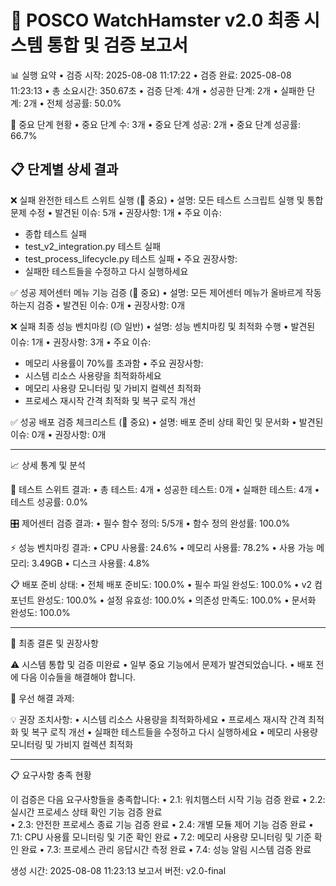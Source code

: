 
🎯 POSCO WatchHamster v2.0 최종 시스템 통합 및 검증 보고서
================================================================================

📊 실행 요약
• 검증 시작: 2025-08-08 11:17:22
• 검증 완료: 2025-08-08 11:23:13
• 총 소요시간: 350.67초
• 검증 단계: 4개
• 성공한 단계: 2개
• 실패한 단계: 2개
• 전체 성공률: 50.0%

🔴 중요 단계 현황
• 중요 단계 수: 3개
• 중요 단계 성공: 2개
• 중요 단계 성공률: 66.7%

📋 단계별 상세 결과
--------------------------------------------------------------------------------

❌ 실패 완전한 테스트 스위트 실행 (🔴 중요)
• 설명: 모든 테스트 스크립트 실행 및 통합 문제 수정
• 발견된 이슈: 5개
• 권장사항: 1개
• 주요 이슈:
  - 종합 테스트 실패
  - test_v2_integration.py 테스트 실패
  - test_process_lifecycle.py 테스트 실패
• 주요 권장사항:
  - 실패한 테스트들을 수정하고 다시 실행하세요

✅ 성공 제어센터 메뉴 기능 검증 (🔴 중요)
• 설명: 모든 제어센터 메뉴가 올바르게 작동하는지 검증
• 발견된 이슈: 0개
• 권장사항: 0개

❌ 실패 최종 성능 벤치마킹 (🟡 일반)
• 설명: 성능 벤치마킹 및 최적화 수행
• 발견된 이슈: 1개
• 권장사항: 3개
• 주요 이슈:
  - 메모리 사용률이 70%를 초과함
• 주요 권장사항:
  - 시스템 리소스 사용량을 최적화하세요
  - 메모리 사용량 모니터링 및 가비지 컬렉션 최적화
  - 프로세스 재시작 간격 최적화 및 복구 로직 개선

✅ 성공 배포 검증 체크리스트 (🔴 중요)
• 설명: 배포 준비 상태 확인 및 문서화
• 발견된 이슈: 0개
• 권장사항: 0개

--------------------------------------------------------------------------------
📈 상세 통계 및 분석

🧪 테스트 스위트 결과:
• 총 테스트: 4개
• 성공한 테스트: 0개
• 실패한 테스트: 4개
• 테스트 성공률: 0.0%

🎛️ 제어센터 검증 결과:
• 필수 함수 정의: 5/5개
• 함수 정의 완성률: 100.0%

⚡ 성능 벤치마킹 결과:
• CPU 사용률: 24.6%
• 메모리 사용률: 78.2%
• 사용 가능 메모리: 3.49GB
• 디스크 사용률: 4.8%

📋 배포 준비 상태:
• 전체 배포 준비도: 100.0%
• 필수 파일 완성도: 100.0%
• v2 컴포넌트 완성도: 100.0%
• 설정 유효성: 100.0%
• 의존성 만족도: 100.0%
• 문서화 완성도: 100.0%

--------------------------------------------------------------------------------
🎯 최종 결론 및 권장사항

⚠️ 시스템 통합 및 검증 미완료
• 일부 중요 기능에서 문제가 발견되었습니다.
• 배포 전에 다음 이슈들을 해결해야 합니다.

🔧 우선 해결 과제:

💡 권장 조치사항:
• 시스템 리소스 사용량을 최적화하세요
• 프로세스 재시작 간격 최적화 및 복구 로직 개선
• 실패한 테스트들을 수정하고 다시 실행하세요
• 메모리 사용량 모니터링 및 가비지 컬렉션 최적화

--------------------------------------------------------------------------------
📋 요구사항 충족 현황

이 검증은 다음 요구사항들을 충족합니다:
• 2.1: 워치햄스터 시작 기능 검증 완료
• 2.2: 실시간 프로세스 상태 확인 기능 검증 완료  
• 2.3: 안전한 프로세스 종료 기능 검증 완료
• 2.4: 개별 모듈 제어 기능 검증 완료
• 7.1: CPU 사용률 모니터링 및 기준 확인 완료
• 7.2: 메모리 사용량 모니터링 및 기준 확인 완료
• 7.3: 프로세스 관리 응답시간 측정 완료
• 7.4: 성능 알림 시스템 검증 완료

생성 시간: 2025-08-08 11:23:13
보고서 버전: v2.0-final
